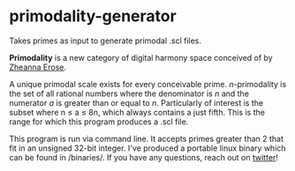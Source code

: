 # primodality-generator
Takes primes as input to generate primodal .scl files.

**Primodality** is a new category of digital harmony space conceived of by [Zheanna Erose](https://www.youtube.com/channel/UC--VosYH0BHISbb4SFO9rQA).

A unique primodal scale exists for every conceivable prime. *n*-primodality is the set of all rational numbers where the denominator is *n* and the numerator *a* is greater than or equal to *n*. Particularly of interest is the subset where n ≤ a ≤ 8n, which always contains a just fifth. This is the range for which this program produces a .scl file.

This program is run via command line. It accepts primes greater than 2 that fit in an unsigned 32-bit integer. I've produced a portable linux binary which can be found in /binaries/. If you have any questions, reach out on [twitter](twitter.com/thenorili)!
